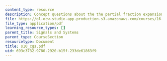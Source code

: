 ```yaml
---
content_type: resource
description: Concept questions about the the partial fraction expansion of transform.
file: https://ol-ocw-studio-app-production.s3.amazonaws.com/courses/16-01-unified-engineering-i-ii-iii-iv-fall-2005-spring-2006/693c373297802920b15f233de61863f9_s10_cgs.pdf
file_type: application/pdf
learning_resource_types: []
parent_title: Signals and Systems
parent_type: CourseSection
resourcetype: Document
title: s10_cgs.pdf
uid: 693c3732-9780-2920-b15f-233de61863f9
---
```

